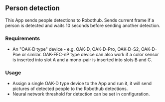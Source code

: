 ## Person detection

This App sends people detections to Robothub.
Sends current frame if a person is detected and waits 10 seconds before sending another detection.

### Requirements 
- An "OAK-D type" device - e.g. OAK-D, OAK-D-Pro, OAK-D-S2, OAK-D-Poe or similar. OAK-FFC-nP type device can also work if a color sensor is inserted into slot A and a mono-pair is inserted into slots B and C.

### Usage 
- Assign a single OAK-D type device to the App and run it, it will send pictures of detected people to the Robothub detections.
- Neural network threshold for detection can be set in configuration.